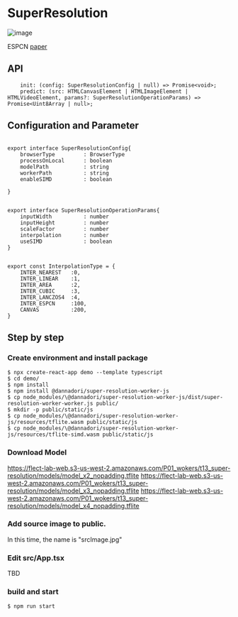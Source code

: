 # SuperResolution

![image](https://user-images.githubusercontent.com/48346627/128611056-978ee70c-b893-4ee6-96dd-650dec002eba.png)

ESPCN
[paper](https://arxiv.org/abs/1609.05158)

## API

```
    init: (config: SuperResolutionConfig | null) => Promise<void>;
    predict: (src: HTMLCanvasElement | HTMLImageElement | HTMLVideoElement, params?: SuperResolutionOperationParams) => Promise<Uint8Array | null>;

```

## Configuration and Parameter
```

export interface SuperResolutionConfig{
    browserType         : BrowserType
    processOnLocal      : boolean
    modelPath           : string
    workerPath          : string
    enableSIMD          : boolean

}


export interface SuperResolutionOperationParams{
    inputWidth          : number
    inputHeight         : number
    scaleFactor         : number
    interpolation       : number
    useSIMD             : boolean
}


export const InterpolationType = {
    INTER_NEAREST   :0,
    INTER_LINEAR    :1,
    INTER_AREA      :2,
    INTER_CUBIC     :3,
    INTER_LANCZOS4  :4,
    INTER_ESPCN     :100,
    CANVAS          :200,
}

```


## Step by step
### Create environment and install package
```
$ npx create-react-app demo --template typescript
$ cd demo/
$ npm install
$ npm install @dannadori/super-resolution-worker-js
$ cp node_modules/\@dannadori/super-resolution-worker-js/dist/super-resolution-worker-worker.js public/
$ mkdir -p public/static/js
$ cp node_modules/\@dannadori/super-resolution-worker-js/resources/tflite.wasm public/static/js
$ cp node_modules/\@dannadori/super-resolution-worker-js/resources/tflite-simd.wasm public/static/js
```

### Download Model
https://flect-lab-web.s3-us-west-2.amazonaws.com/P01_wokers/t13_super-resolution/models/model_x2_nopadding.tflite
https://flect-lab-web.s3-us-west-2.amazonaws.com/P01_wokers/t13_super-resolution/models/model_x3_nopadding.tflite
https://flect-lab-web.s3-us-west-2.amazonaws.com/P01_wokers/t13_super-resolution/models/model_x4_nopadding.tflite

### Add source image to public. 
In this time, the name is "srcImage.jpg"

### Edit src/App.tsx
TBD

### build and start

```
$ npm run start
```



